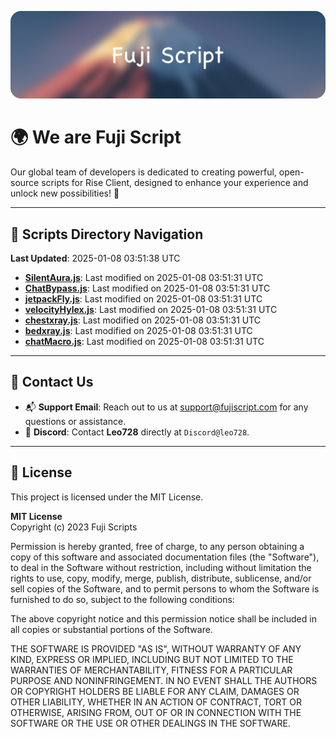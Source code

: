 ![Banner](.github/b.webp)

# 🌍 **We are Fuji Script**

Our global team of developers is dedicated to creating powerful, open-source scripts for Rise Client, designed to enhance your experience and unlock new possibilities! 🌟

---
<!-- SCRIPTS_NAVIGATION_START -->
## 📂 **Scripts Directory Navigation**

**Last Updated**: 2025-01-08 03:51:38 UTC

- **[SilentAura.js](scripts/SilentAura.js)**: Last modified on 2025-01-08 03:51:31 UTC
- **[ChatBypass.js](scripts/ChatBypass.js)**: Last modified on 2025-01-08 03:51:31 UTC
- **[jetpackFly.js](scripts/jetpackFly.js)**: Last modified on 2025-01-08 03:51:31 UTC
- **[velocityHylex.js](scripts/velocityHylex.js)**: Last modified on 2025-01-08 03:51:31 UTC
- **[chestxray.js](scripts/chestxray.js)**: Last modified on 2025-01-08 03:51:31 UTC
- **[bedxray.js](scripts/bedxray.js)**: Last modified on 2025-01-08 03:51:31 UTC
- **[chatMacro.js](scripts/chatMacro.js)**: Last modified on 2025-01-08 03:51:31 UTC

<!-- SCRIPTS_NAVIGATION_END -->

---

## 💬 **Contact Us**  
- 📬 **Support Email**: Reach out to us at [support@fujiscript.com](mailto:support@fujiscript.com) for any questions or assistance.  
- 💬 **Discord**: Contact **Leo728** directly at `Discord@leo728`.

---

## 📜 **License**

This project is licensed under the MIT License.  

**MIT License**  
Copyright (c) 2023 Fuji Scripts  

Permission is hereby granted, free of charge, to any person obtaining a copy of this software and associated documentation files (the "Software"), to deal in the Software without restriction, including without limitation the rights to use, copy, modify, merge, publish, distribute, sublicense, and/or sell copies of the Software, and to permit persons to whom the Software is furnished to do so, subject to the following conditions:  

The above copyright notice and this permission notice shall be included in all copies or substantial portions of the Software.  

THE SOFTWARE IS PROVIDED "AS IS", WITHOUT WARRANTY OF ANY KIND, EXPRESS OR IMPLIED, INCLUDING BUT NOT LIMITED TO THE WARRANTIES OF MERCHANTABILITY, FITNESS FOR A PARTICULAR PURPOSE AND NONINFRINGEMENT. IN NO EVENT SHALL THE AUTHORS OR COPYRIGHT HOLDERS BE LIABLE FOR ANY CLAIM, DAMAGES OR OTHER LIABILITY, WHETHER IN AN ACTION OF CONTRACT, TORT OR OTHERWISE, ARISING FROM, OUT OF OR IN CONNECTION WITH THE SOFTWARE OR THE USE OR OTHER DEALINGS IN THE SOFTWARE.  
